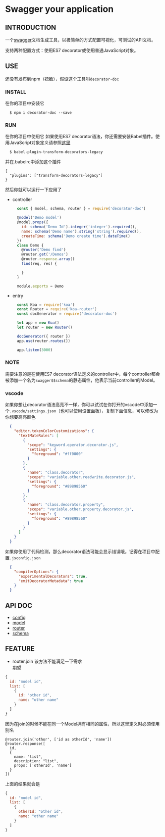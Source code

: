 # Swagger your application

## INTRODUCTION

一个[swagger](https://swagger.io)文档生成工具，以极简单的方式配置可视化，可测试的API文档。

支持两种配置方式：使用ES7 decorator或使用普通JavaScript对象。

## USE
还没有发布到npm（捂脸），假设这个工具叫`decorator-doc`

### INSTALL
在你的项目中安装它
~~~
  $ npm i decorator-doc --save
~~~
### RUN
在你的项目中使用它
如果使用ES7 decorator语法，你还需要安装Babel插件。使用JavaScript对象定义请参照[这里](/docs/config.md)
~~~
  $ babel-plugin-transform-decorators-legacy
~~~

并在.babelrc中添加这个插件

~~~
{
  "plugins": ["transform-decorators-legacy"]
}
~~~
然后你就可以运行一下应用了

- controller
  ~~~ JavaScript
    const { model, schema, router } = require('decorator-doc')

    @model('Demo model')
    @model.props({
      id: schema('Demo Id').integer('integer').required(),
      name: schema('Demo name').string('string').required(),
      createTime: schema('Demo create time').dateTime()
    })
    class Demo {
      @router('Demo find')
      @router.get('/Demos')
      @router.response.array()
      find(req, res) {

      }
    }

    module.exports = Demo
  ~~~

- entry
  ~~~ JavaScript
    const Koa = require('koa')
    const Router = require('koa-router')
    const docGenerator = require('decorator-doc')

    let app = new Koa()
    let router = new Router()

    docGenerator({ router })
    app.use(router.routes())

    app.listen(3000)
  ~~~
### NOTE
需要注意的是在使用ES7 decorator语法定义的controller中，每个controller都会被添加一个名为`swagger$$schema`的静态属性，他表示当前controller的Model。

### vscode
如果你想让decorator语法高亮不一样，你可以试试在你打开的vscode中添加一个`.vscode/settings.json`（也可以使用设置面板），复制下面信息，可以修改为你想要高亮颜色
~~~ json
  {
    "editor.tokenColorCustomizations": {
      "textMateRules": [
        {
          "scope": "keyword.operator.decorator.js",
          "settings": {
            "foreground": "#ff0000"
          }
        },
        {
          "name": "class.decorator",
          "scope": "variable.other.readwrite.decorator.js",
          "settings": {
            "foreground": "#89898560"
          }
        },
        {
          "name": "class.decorator.property",
          "scope": "variable.other.property.decorator.js",
          "settings": {
            "foreground": "#89898560"
          }
        }
      ]
    }
  }
~~~

如果你使用了代码检测，那么decorator语法可能会显示错误哦，记得在项目中配置`.jsconfig.json`
~~~ json
  {
    "compilerOptions": {
      "experimentalDecorators": true,
      "emitDecoratorMetadata": true
    }
  }
~~~
## API DOC
- [config](/docs/config.md)
- [model](/docs/model.md)
- [router](/docs/router.md)
- [schema](/doc/schema.md)

## FEATURE
- router.join 该方法不能满足一下需求  
期望
~~~ javascript
{
  id: "model id",
  list: [
    {
      id: "other id",
      name: "other name"
    }
  ]
}
~~~
因为在join的时候不能在同一个Model拥有相同的属性，所以这里定义时必须使用别名
~~~
@router.join('othor', ['id as otherId', 'name'])
@router.response([
  id,
  {
    name: "list",
    description: "list",
    props: ['otherId', 'name']
  }
])
~~~
上面的结果就会是
~~~ javascript
{
  id: "model id",
  list: [
    {
      otherId: "other id",
      name: "other name"
    }
  ]
}
~~~
